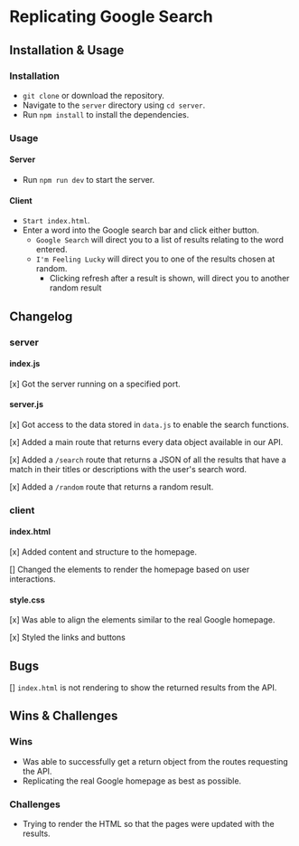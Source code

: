 # Replicating Google Search

## Installation & Usage

### Installation

* `git clone` or download the repository.
* Navigate to the `server` directory using `cd server`.
* Run `npm install` to install the dependencies.

### Usage

#### Server

* Run `npm run dev` to start the server.

#### Client

* `Start index.html`.
* Enter a word into the Google search bar and click either button.
    * `Google Search` will direct you to a list of results relating to the word entered.
    * `I'm Feeling Lucky` will direct you to one of the results chosen at random.
        * Clicking refresh after a result is shown, will direct you to another random result

## Changelog

### server

#### index.js

[x] Got the server running on a specified port.

#### server.js

[x] Got access to the data stored in `data.js` to enable the search functions.

[x] Added a main route that returns every data object available in our API.

[x] Added a `/search` route that returns a JSON of all the results that have a match in their titles or descriptions with the user's search word.

[x] Added a `/random` route that returns a random result.

### client

#### index.html

[x] Added content and structure to the homepage.

[] Changed the elements to render the homepage based on user interactions.

#### style.css

[x] Was able to align the elements similar to the real Google homepage.

[x] Styled the links and buttons

## Bugs

[] `index.html` is not rendering to show the returned results from the API.

## Wins & Challenges

### Wins

* Was able to successfully get a return object from the routes requesting the API.
* Replicating the real Google homepage as best as possible.

### Challenges

* Trying to render the HTML so that the pages were updated with the results.
